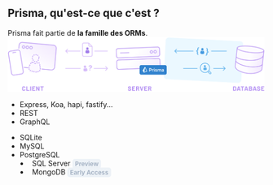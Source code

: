 ## Prisma, qu'est-ce que c'est ?

<div class="text-xl mt-5">
  Prisma fait partie de <strong>la famille des ORMs</strong>.
</div>

<div class="mt-12">
  <img src="/images/prisma_diagram_2.svg">
</div>

<div v-click class="absolute top-90 left-100">
  <ul>
    <li>Express, Koa, hapi, fastify...</li>
    <li>REST</li>
    <li>GraphQL</li>
  </ul>
</div>

<div v-click class="absolute top-90 left-190">
  <ul>
    <li>SQLite</li>
    <li>MySQL</li>
    <li>PostgreSQL</li>
    <li class="text-sm" style="margin-left: 17px; padding-left: 7px;">
      SQL Server <span class="chip">Preview</span>
    </li>
    <li class="text-sm" style="margin-left: 17px; padding-left: 7px;">
      MongoDB <span class="chip">Early Access</span>
    </li>
  </ul>
</div>

<style>
.chip {
  color: rgb(160, 174, 192);
  font-size: 0.75rem;
  font-style: normal;
  font-weight: 600;
  background: rgb(237, 242, 247);
  border-radius: 5px;
  padding: 2px 5px;
}
</style>

<!--
#### En gros il va se placer entre notre code serveur et la base de données, et son rôle ça va être de nous :  
### → faciliter la vie dans ces interactions avec la base de données.
-->
